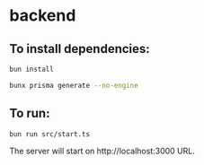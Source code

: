 # backend

## To install dependencies:

```bash
bun install

bunx prisma generate --no-engine
```

## To run:

```bash
bun run src/start.ts
```
The server will start on http://localhost:3000 URL.
